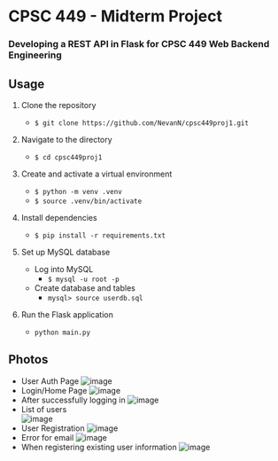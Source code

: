 # CPSC 449 - Midterm Project

### Developing a REST API in Flask for CPSC 449 Web Backend Engineering

## Usage

1. Clone the repository

   - `$ git clone https://github.com/NevanN/cpsc449proj1.git`

2. Navigate to the directory

   - `$ cd cpsc449proj1`

3. Create and activate a virtual environment

   - `$ python -m venv .venv`
   - `$ source .venv/bin/activate`

4. Install dependencies

   - `$ pip install -r requirements.txt`

5. Set up MySQL database

   - Log into MySQL
     - `$ mysql -u root -p`
   - Create database and tables
     - `mysql> source userdb.sql`

6. Run the Flask application

   - `python main.py`

## Photos
- User Auth Page
![image](https://github.com/NevanN/cpsc449-final/assets/46946283/c68b9496-9775-4e4c-b94a-b3a8e96cc139)
- Login/Home Page
![image](https://github.com/NevanN/cpsc449proj1/assets/46946283/2f5ed5c2-4aa9-47ff-8818-7384c90553e9)
- After successfully logging in
![image](https://github.com/NevanN/cpsc449proj1/assets/46946283/55abba0e-be62-49b9-85d6-e7b6ad98332f)
- List of users                        
![image](https://github.com/NevanN/cpsc449proj1/assets/46946283/4f664b8b-4e32-4d9b-99f5-7b23835f82c1)
- User Registration
![image](https://github.com/NevanN/cpsc449proj1/assets/46946283/f91f3a3d-a4ce-46c0-94ef-07f6a539ec77)
- Error for email
![image](https://github.com/NevanN/cpsc449proj1/assets/46946283/3679654c-daf9-4318-b2dc-8f649afd0e7c)
- When registering existing user information
![image](https://github.com/NevanN/cpsc449proj1/assets/46946283/5563ee28-cdf5-474a-817f-06d37d79f0b7)









